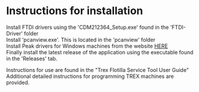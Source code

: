 # Instructions for installation

Install FTDI drivers using the 'CDM212364_Setup.exe' found in the 'FTDI-Driver' folder  
Install 'pcanview.exe'.  This is located in the 'pcanview' folder  
Install Peak drivers for Windows machines from the website [HERE](https://www.peak-system.com/quick/DrvSetup)   
Finally install the latest release of the application using the executable found in the 'Releases' tab. 
  
Instructions for use are found in the "Trex Flotilla Service Tool User Guide"  
Additional detailed instructions for programming TREX machines are provided.
